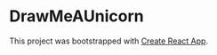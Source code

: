 # DrawMeAUnicorn

This project was bootstrapped with [Create React App](https://github.com/facebook/create-react-app).
